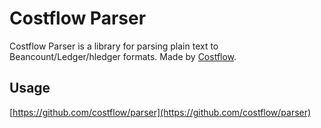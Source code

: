 # Costflow Parser

Costflow Parser is a library for parsing plain text to Beancount/Ledger/hledger formats. Made by [Costflow](https://www.costflow.io/).

## Usage

[https://github.com/costflow/parser](https://github.com/costflow/parser)
